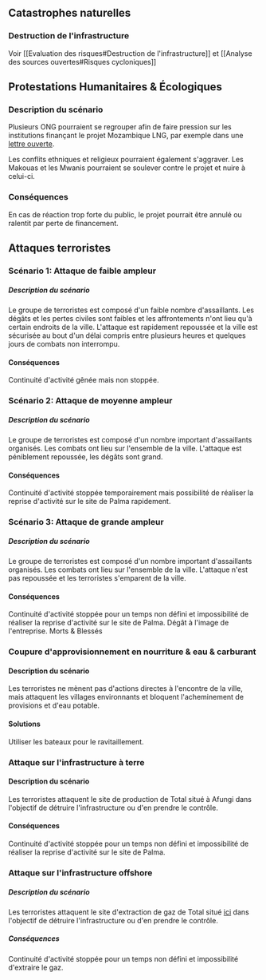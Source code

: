 
## Catastrophes naturelles

### Destruction de l'infrastructure

Voir [[Evaluation des risques#Destruction de l'infrastructure]] et [[Analyse des sources ouvertes#Risques cycloniques]]

## Protestations Humanitaires & Écologiques


### Description du scénario

Plusieurs ONG pourraient se regrouper afin de faire pression sur les institutions finançant le projet Mozambique LNG, par exemple dans une [lettre ouverte](https://www.amisdelaterre.org/wp-content/uploads/2023/11/public-statement-mozambique-lng-16112023.pdf).

Les conflits ethniques et religieux pourraient également s'aggraver. Les Makouas et les Mwanis pourraient se soulever contre le projet et nuire à celui-ci.

### Conséquences

En cas de réaction trop forte du public, le projet pourrait être annulé ou ralentit par perte de financement.


## Attaques terroristes

### Scénario 1: Attaque de faible ampleur

##### Description du scénario
Le groupe de terroristes est composé d'un faible nombre d'assaillants. Les dégâts et les pertes civiles sont faibles et les affrontements n'ont lieu qu'à certain endroits de la ville. L'attaque est rapidement repoussée et la ville est sécurisée au bout d'un délai compris entre plusieurs heures et quelques jours de combats non interrompu.

#### Conséquences
Continuité d'activité gênée mais non stoppée.



### Scénario 2: Attaque de moyenne ampleur
##### Description du scénario
Le groupe de terroristes est composé d'un nombre important d'assaillants organisés. Les combats ont lieu sur l'ensemble de la ville. L'attaque est péniblement repoussée, les dégâts sont grand.

#### Conséquences
Continuité d'activité stoppée temporairement mais possibilité de réaliser la reprise d'activité sur le site de Palma rapidement.



### Scénario 3: Attaque de grande ampleur
##### Description du scénario
Le groupe de terroristes est composé d'un nombre important d'assaillants organisés. Les combats ont lieu sur l'ensemble de la ville. L'attaque n'est pas repoussée et les terroristes s'emparent de la ville.


#### Conséquences
Continuité d'activité stoppée pour un temps non défini et impossibilité de réaliser la reprise d'activité sur le site de Palma.
Dégât à l'image de l'entreprise.
Morts & Blessés




### Coupure d'approvisionnement en nourriture & eau & carburant
#### Description du scénario
Les terroristes ne mènent pas d'actions directes à l'encontre de la ville, mais attaquent les villages environnants et bloquent l'acheminement de provisions et d'eau potable.

#### Solutions
Utiliser les bateaux pour le ravitaillement.


### Attaque sur l'infrastructure à terre
#### Description du scénario
Les terroristes attaquent le site de production de Total situé à Afungi dans l'objectif de détruire l'infrastructure ou d'en prendre le contrôle.


#### Conséquences
Continuité d'activité stoppée pour un temps non défini et impossibilité de réaliser la reprise d'activité sur le site de Palma.



### Attaque sur l'infrastructure offshore
##### Description du scénario
Les terroristes attaquent le site d'extraction de gaz de Total situé [ici](https://www.marinetraffic.com/fr/ais/home/centerx:40.9/centery:-11.1/zoom:9) dans l'objectif de détruire l'infrastructure ou d'en prendre le contrôle.
##### Conséquences
Continuité d'activité stoppée pour un temps non défini et impossibilité d'extraire le gaz.
